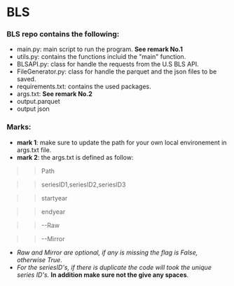 
# BLS

### BLS repo contains the following:
 - main.py: main script to run the program. __See remark No.1__
 - utils.py: contains the functions incluid the "main" function. 
 - BLSAPI.py: class for handle the requests from the U.S BLS API.
 - FileGenerator.py: class for handle the parquet and the json files to be saved.
 - requirements.txt: contains the used packages. 
 - args.txt: __See remark No.2__
 - output.parquet
 - output json
 
 ### Marks:
 - __mark 1__: make sure to update the path for your own local environement in args.txt file.
 - __mark 2__: the args.txt is defined as follow:
 
 >> Path


 >> seriesID1,seriesID2,seriesID3


 >> startyear


 >> endyear


 >> --Raw


 >> --Mirror

* _Raw and Mirror are optional, if any is missing the flag is False, otherwise True_.
* _For the seriesID's, if there is duplicate the code will took the unique series ID's._ __In addition make sure not the give any spaces__.
 
 
